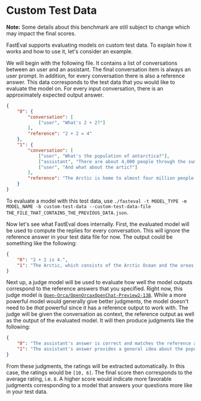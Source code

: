 # Custom Test Data

**Note:** Some details about this benchmark are still subject to change which may impact the final scores.

FastEval supports evaluating models on custom test data. To explain how it works and how to use it, let's consider an example.

We will begin with the following file.
It contains a list of conversations between an user and an assistant.
The final conversation item is always an user prompt.
In addition, for every conversation there is also a reference answer.
This data corresponds to the test data that you would like to evaluate the model on.
For every input conversation, there is an approximately expected output answer.

```json
{
    "0": {
        "conversation": [
            ["user", "What's 2 + 2?"]
        ],
        "reference": "2 + 2 = 4"
    },
    "1": {
        "conversation": [
            ["user", "What's the population of antarctica?"],
            ["assistant", "There are about 4,000 people through the summer months and about 1,000 overwinter each year."],
            ["user", "And what about the artic?"]
        ],
        "reference": "The Arctic is home to almost four million people today - Indigenous Peoples, more recent arrivals, hunters and herders living on the land and city dwellers. Roughly 10 percent of the inhabitants are Indigenous and many of their peoples distinct to the Arctic."
    }
}
```

To evaluate a model with this test data, use `./fasteval -t MODEL_TYPE -m MODEL_NAME -b custom-test-data --custom-test-data-file THE_FILE_THAT_CONTAINS_THE_PREVIOUS_DATA.json`.

Now let's see what FastEval does internally.
First, the evaluated model will be used to compute the replies for every conversation.
This will ignore the reference answer in your test data file for now.
The output could be something like the following:

```json
{
    "0": "2 + 2 is 4.",
    "1": "The Arctic, which consists of the Arctic Ocean and the areas surrounding it, does not have a specific population figure. However, the region is home to various indigenous people such as Inuits, S\u00e1mi, and others, and there are also small settlements in countries bordering the Arctic like Russia, Norway, Greenland, and Canada. The total population of the Arctic regions is relatively small in comparison to the rest of the world."
}
```

Next up, a judge model will be used to evaluate how well the model outputs correspond to the reference answers that you specified.
Right now, this judge model is [`Open-Orca/OpenOrcaxOpenChat-Preview2-13B`](https://huggingface.co/Open-Orca/OpenOrcaxOpenChat-Preview2-13B).
While a more powerful model would generally give better judgments, the model doesn't need to be _that_ powerful since it has a reference output to work with.
The judge will be given the conversation as context, the reference output as well as the output of the evaluated model.
It will then produce judgments like the following:

```json
{
    "0": "The assistant's answer is correct and matches the reference answer. The assistant provided the correct answer to the user question, which is 4. Therefore, the final rating is:\n\nRating: [[10]]",
    "1": "The assistant's answer provides a general idea about the population of the Arctic, mentioning that it does not have a specific population figure and that it is home to various indigenous people and small settlements in countries bordering the Arctic. However, the reference answer provides a more specific and accurate number, stating that there are almost four million people living in the Arctic.\n\nThe assistant's answer is not entirely incorrect, but it lacks the specificity and accuracy of the reference answer. Therefore, I would rate the response as:\n\nRating: [[6]]"
}
```

From these judgments, the ratings will be extracted automatically. In this case, the ratings would be `[10, 6]`. The final score then corresponds to the average rating, i.e. `8`. A higher score would indicate more favorable judgments corresponding to a model that answers your questions more like in your test data.

